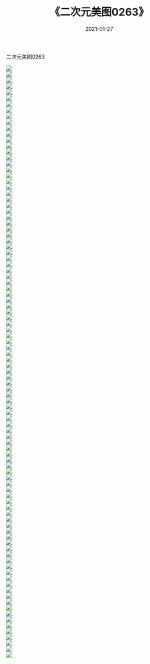 ﻿---
layout: post
title:  《二次元美图0263》
date:   2021-01-27
img: http://imgx.orgx.ga/二次元/2021/二次元美图0263/000.jpg
categories: [美女, 清纯, 唯美]
---

二次元美图0263

 ![](http://imgx.orgx.ga/二次元/2021/二次元美图0263/001.jpg) <br>![](http://imgx.orgx.ga/二次元/2021/二次元美图0263/002.jpg) <br>![](http://imgx.orgx.ga/二次元/2021/二次元美图0263/003.jpg) <br>![](http://imgx.orgx.ga/二次元/2021/二次元美图0263/004.jpg) <br>![](http://imgx.orgx.ga/二次元/2021/二次元美图0263/005.jpg) <br>![](http://imgx.orgx.ga/二次元/2021/二次元美图0263/006.jpg) <br>![](http://imgx.orgx.ga/二次元/2021/二次元美图0263/007.jpg) <br>![](http://imgx.orgx.ga/二次元/2021/二次元美图0263/008.jpg) <br>![](http://imgx.orgx.ga/二次元/2021/二次元美图0263/009.jpg) <br>![](http://imgx.orgx.ga/二次元/2021/二次元美图0263/010.jpg) <br>![](http://imgx.orgx.ga/二次元/2021/二次元美图0263/011.jpg) <br>![](http://imgx.orgx.ga/二次元/2021/二次元美图0263/012.jpg) <br>![](http://imgx.orgx.ga/二次元/2021/二次元美图0263/013.jpg) <br>![](http://imgx.orgx.ga/二次元/2021/二次元美图0263/014.jpg) <br>![](http://imgx.orgx.ga/二次元/2021/二次元美图0263/015.jpg) <br>![](http://imgx.orgx.ga/二次元/2021/二次元美图0263/016.jpg) <br>![](http://imgx.orgx.ga/二次元/2021/二次元美图0263/017.jpg) <br>![](http://imgx.orgx.ga/二次元/2021/二次元美图0263/018.jpg) <br>![](http://imgx.orgx.ga/二次元/2021/二次元美图0263/019.jpg) <br>![](http://imgx.orgx.ga/二次元/2021/二次元美图0263/020.jpg) <br>![](http://imgx.orgx.ga/二次元/2021/二次元美图0263/021.jpg) <br>![](http://imgx.orgx.ga/二次元/2021/二次元美图0263/022.jpg) <br>![](http://imgx.orgx.ga/二次元/2021/二次元美图0263/023.jpg) <br>![](http://imgx.orgx.ga/二次元/2021/二次元美图0263/024.jpg) <br>![](http://imgx.orgx.ga/二次元/2021/二次元美图0263/025.jpg) <br>![](http://imgx.orgx.ga/二次元/2021/二次元美图0263/026.jpg) <br>![](http://imgx.orgx.ga/二次元/2021/二次元美图0263/027.jpg) <br>![](http://imgx.orgx.ga/二次元/2021/二次元美图0263/028.jpg) <br>![](http://imgx.orgx.ga/二次元/2021/二次元美图0263/029.jpg) <br>![](http://imgx.orgx.ga/二次元/2021/二次元美图0263/030.jpg) <br>![](http://imgx.orgx.ga/二次元/2021/二次元美图0263/031.jpg) <br>![](http://imgx.orgx.ga/二次元/2021/二次元美图0263/032.jpg) <br>![](http://imgx.orgx.ga/二次元/2021/二次元美图0263/033.jpg) <br>![](http://imgx.orgx.ga/二次元/2021/二次元美图0263/034.jpg) <br>![](http://imgx.orgx.ga/二次元/2021/二次元美图0263/035.jpg) <br>![](http://imgx.orgx.ga/二次元/2021/二次元美图0263/036.jpg) <br>![](http://imgx.orgx.ga/二次元/2021/二次元美图0263/037.jpg) <br>![](http://imgx.orgx.ga/二次元/2021/二次元美图0263/038.jpg) <br>![](http://imgx.orgx.ga/二次元/2021/二次元美图0263/039.jpg) <br>![](http://imgx.orgx.ga/二次元/2021/二次元美图0263/040.jpg) <br>![](http://imgx.orgx.ga/二次元/2021/二次元美图0263/041.jpg) <br>![](http://imgx.orgx.ga/二次元/2021/二次元美图0263/042.jpg) <br>![](http://imgx.orgx.ga/二次元/2021/二次元美图0263/043.jpg) <br>![](http://imgx.orgx.ga/二次元/2021/二次元美图0263/044.jpg) <br>![](http://imgx.orgx.ga/二次元/2021/二次元美图0263/045.jpg) <br>![](http://imgx.orgx.ga/二次元/2021/二次元美图0263/046.jpg) <br>![](http://imgx.orgx.ga/二次元/2021/二次元美图0263/047.jpg) <br>![](http://imgx.orgx.ga/二次元/2021/二次元美图0263/048.jpg) <br>![](http://imgx.orgx.ga/二次元/2021/二次元美图0263/049.jpg) <br>![](http://imgx.orgx.ga/二次元/2021/二次元美图0263/050.jpg) <br>![](http://imgx.orgx.ga/二次元/2021/二次元美图0263/051.jpg) <br>![](http://imgx.orgx.ga/二次元/2021/二次元美图0263/052.jpg) <br>![](http://imgx.orgx.ga/二次元/2021/二次元美图0263/053.jpg) <br>![](http://imgx.orgx.ga/二次元/2021/二次元美图0263/054.jpg) <br>![](http://imgx.orgx.ga/二次元/2021/二次元美图0263/055.jpg) <br>![](http://imgx.orgx.ga/二次元/2021/二次元美图0263/056.jpg) <br>![](http://imgx.orgx.ga/二次元/2021/二次元美图0263/057.jpg) <br>![](http://imgx.orgx.ga/二次元/2021/二次元美图0263/058.jpg) <br>![](http://imgx.orgx.ga/二次元/2021/二次元美图0263/059.jpg) <br>![](http://imgx.orgx.ga/二次元/2021/二次元美图0263/060.jpg) <br>![](http://imgx.orgx.ga/二次元/2021/二次元美图0263/061.jpg) <br>![](http://imgx.orgx.ga/二次元/2021/二次元美图0263/062.jpg) <br>![](http://imgx.orgx.ga/二次元/2021/二次元美图0263/063.jpg) <br>![](http://imgx.orgx.ga/二次元/2021/二次元美图0263/064.jpg) <br>![](http://imgx.orgx.ga/二次元/2021/二次元美图0263/065.jpg) <br>![](http://imgx.orgx.ga/二次元/2021/二次元美图0263/066.jpg) <br>![](http://imgx.orgx.ga/二次元/2021/二次元美图0263/067.jpg) <br>![](http://imgx.orgx.ga/二次元/2021/二次元美图0263/068.jpg) <br>![](http://imgx.orgx.ga/二次元/2021/二次元美图0263/069.jpg) <br>![](http://imgx.orgx.ga/二次元/2021/二次元美图0263/070.jpg) <br>![](http://imgx.orgx.ga/二次元/2021/二次元美图0263/071.jpg) <br>![](http://imgx.orgx.ga/二次元/2021/二次元美图0263/072.jpg) <br>![](http://imgx.orgx.ga/二次元/2021/二次元美图0263/073.jpg) <br>![](http://imgx.orgx.ga/二次元/2021/二次元美图0263/074.jpg) <br>![](http://imgx.orgx.ga/二次元/2021/二次元美图0263/075.jpg) <br>![](http://imgx.orgx.ga/二次元/2021/二次元美图0263/076.jpg) <br>![](http://imgx.orgx.ga/二次元/2021/二次元美图0263/077.jpg) <br>![](http://imgx.orgx.ga/二次元/2021/二次元美图0263/078.jpg) <br>![](http://imgx.orgx.ga/二次元/2021/二次元美图0263/079.jpg) <br>![](http://imgx.orgx.ga/二次元/2021/二次元美图0263/080.jpg) <br>![](http://imgx.orgx.ga/二次元/2021/二次元美图0263/081.jpg) <br>![](http://imgx.orgx.ga/二次元/2021/二次元美图0263/082.jpg) <br>![](http://imgx.orgx.ga/二次元/2021/二次元美图0263/083.jpg) <br>![](http://imgx.orgx.ga/二次元/2021/二次元美图0263/084.jpg) <br>![](http://imgx.orgx.ga/二次元/2021/二次元美图0263/085.jpg) <br>![](http://imgx.orgx.ga/二次元/2021/二次元美图0263/086.jpg) <br>![](http://imgx.orgx.ga/二次元/2021/二次元美图0263/087.jpg) <br>![](http://imgx.orgx.ga/二次元/2021/二次元美图0263/088.jpg) <br>![](http://imgx.orgx.ga/二次元/2021/二次元美图0263/089.jpg) <br>![](http://imgx.orgx.ga/二次元/2021/二次元美图0263/090.jpg) <br>![](http://imgx.orgx.ga/二次元/2021/二次元美图0263/091.jpg) <br>![](http://imgx.orgx.ga/二次元/2021/二次元美图0263/092.jpg) <br>![](http://imgx.orgx.ga/二次元/2021/二次元美图0263/093.jpg) <br>![](http://imgx.orgx.ga/二次元/2021/二次元美图0263/094.jpg) <br>![](http://imgx.orgx.ga/二次元/2021/二次元美图0263/095.jpg) <br>![](http://imgx.orgx.ga/二次元/2021/二次元美图0263/096.jpg) <br>![](http://imgx.orgx.ga/二次元/2021/二次元美图0263/097.jpg) <br>![](http://imgx.orgx.ga/二次元/2021/二次元美图0263/098.jpg) <br>![](http://imgx.orgx.ga/二次元/2021/二次元美图0263/099.jpg) <br>![](http://imgx.orgx.ga/二次元/2021/二次元美图0263/100.jpg) <br>